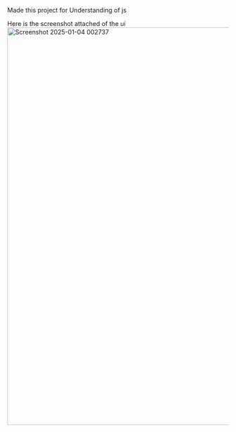 Made this project for Understanding of js

Here is the screenshot attached of the ui
<img width="907" alt="Screenshot 2025-01-04 002737" src="https://github.com/user-attachments/assets/70b3e4f2-4f3b-4a80-ab2d-ed0e9a9f48e6" />
